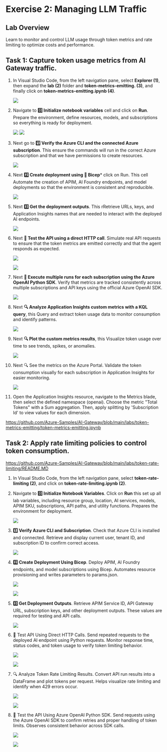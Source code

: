 # Exercise 2: Managing LLM Traffic

## Lab Overview

Learn to monitor and control LLM usage through token metrics and rate limiting to optimize costs and performance.


## Task 1: Capture token usage metrics from AI Gateway traffic. 

1. In Visual Studio Code, from the left navigation pane, select **Explorer (1)**, then expand the **lab (2)** folder and **token-metrics-emitting. (3)**, and finally click on **token-metrics-emitting.ipynb (4)**.

     ![](./media/API-gateway-image22.png)
   
1. Navigate to **0️⃣ Initialize notebook variables** cell and click on **Run**. Prepare the environment, define resources, models, and subscriptions so everything is ready for deployment.

   ![](./media/API-gateway-image23.png)
   ![](./media/API-gateway-image24.png)

2. Next go to **1️⃣ Verify the Azure CLI and the connected Azure subscription**. This ensure the commands will run in the correct Azure subscription and that we have permissions to create resources.

   ![](./media/API-gateway-image26.png)
   
3. Next **2️⃣ Create deployment using 🦾 Bicep*** click on Run. This cell Automate the creation of APIM, AI Foundry endpoints, and model deployments so that the environment is consistent and reproducible.

   ![](./media/API-gateway-image27.png)

4. Next **3️⃣ Get the deployment outputs**. This rRetrieve URLs, keys, and Application Insights names that are needed to interact with the deployed AI endpoints.

   ![](./media/API-gateway-image28.png)
   
5. Next **🧪 Test the API using a direct HTTP call**. Simulate real API requests to ensure that the token metrics are emitted correctly and that the agent responds as expected.

   ![](./media/API-gateway-image29.png)

   ![](./media/API-gateway-image30.png)

6. Next **🧪 Execute multiple runs for each subscription using the Azure OpenAI Python SDK**. Verify that metrics are tracked consistently across multiple subscriptions and API keys using the official Azure OpenAI SDK.

   ![](./media/API-gateway-image31.png)

7. Next **🔍 Analyze Application Insights custom metrics with a KQL query**, this Query and extract token usage data to monitor consumption and identify patterns.

    ![](./media/API-gateway-image32.png)

8. Next **🔍 Plot the custom metrics results**, this Visualize token usage over time to see trends, spikes, or anomalies.

    ![](./media/API-gateway-image33.png)

9. Next 🔍 See the metrics on the Azure Portal. Validate the token consumption visually for each subscription in Application Insights for easier monitoring.
    
    ![](./media/API-gateway-image34.png)
  
10. Open the Application Insights resource, navigate to the Metrics blade, then select the defined namespace (openai). Choose the metric "Total Tokens" with a Sum aggregation. Then, apply splitting by 'Subscription Id' to view values for each dimension.


https://github.com/Azure-Samples/AI-Gateway/blob/main/labs/token-metrics-emitting/token-metrics-emitting.ipynb

## Task 2: Apply rate limiting policies to control token consumption. 

https://github.com/Azure-Samples/AI-Gateway/blob/main/labs/token-rate-limiting/README.MD

1. In Visual Studio Code, from the left navigation pane, select **token-rate-limiting (2)**, and click on **token-rate-limiting.ipynb (2)**.

1. Navigate to **0️⃣ Initialize Notebook Variables**. Click on **Run** this set up all lab variables, including resource group, location, AI services, models, APIM SKU, subscriptions, API paths, and utility functions. Prepares the environment for deployment.

   ![](./media/API-gateway-image36.png)
   
1. **1️⃣ Verify Azure CLI and Subscription**. Check that Azure CLI is installed and connected. Retrieve and display current user, tenant ID, and subscription ID to confirm correct access.
   
   ![](./media/API-gateway-image37.png)

2. **2️⃣ Create Deployment Using Bicep**. Deploy APIM, AI Foundry endpoints, and model subscriptions using Bicep. Automates resource provisioning and writes parameters to params.json.

   ![](./media/API-gateway-image38.png)

   ![](./media/API-gateway-image39.png)

3. **3️⃣ Get Deployment Outputs**. Retrieve APIM Service ID, API Gateway URL, subscription keys, and other deployment outputs. These values are required for testing and API calls.
  
   ![](./media/API-gateway-image40.png)

4. 🧪 Test API Using Direct HTTP Calls. Send repeated requests to the deployed AI endpoint using Python requests. Monitor response time, status codes, and token usage to verify token limiting behavior.

   ![](./media/API-gateway-image41.png)

   ![](./media/API-gateway-image42.png)

5. 🔍 Analyze Token Rate Limiting Results. Convert API run results into a DataFrame and plot tokens per request. Helps visualize rate limiting and identify when 429 errors occur.

   ![](./media/API-gateway-image43.png)

   ![](./media/API-gateway-image44.png)

6. 🧪 Test the API Using Azure OpenAI Python SDK. Send requests using the Azure OpenAI SDK to confirm retries and proper handling of token limits. Observes consistent behavior across SDK calls.

   ![](./media/API-gateway-image45.png)

   ![](./media/API-gateway-image46.png)
